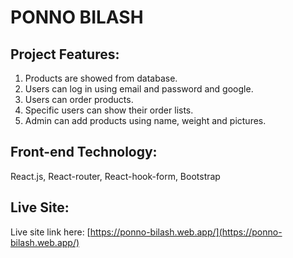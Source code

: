 # PONNO BILASH

## Project Features:
1. Products are showed from database.
2. Users can log in using email and password and google.
3. Users can order products.
4. Specific users can show their order lists.
5. Admin can add products using name, weight and pictures.

## Front-end Technology: 
React.js, React-router, React-hook-form, Bootstrap

## Live Site:

Live site link here: [https://ponno-bilash.web.app/](https://ponno-bilash.web.app/)
